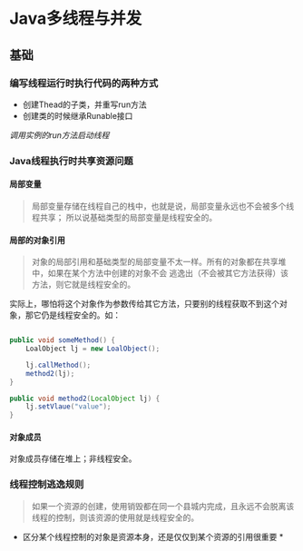 # Java多线程与并发

## 基础

### 编写线程运行时执行代码的两种方式
- 创建Thead的子类，并重写run方法
- 创建类的时候继承Runable接口 

*调用实例的run方法启动线程*

### Java线程执行时共享资源问题

#### 局部变量
> 局部变量存储在线程自己的栈中，也就是说，局部变量永远也不会被多个线程共享；
> 所以说基础类型的局部变量是线程安全的。

#### 局部的对象引用

> 对象的局部引用和基础类型的局部变量不太一样。所有的对象都在共享堆中，如果在某个方法中创建的对象不会
> 逃逸出（不会被其它方法获得）该方法，则它就是线程安全的。

实际上，哪怕将这个对象作为参数传给其它方法，只要别的线程获取不到这个对象，那它仍是线程安全的。如：
``` java

public void someMethod() {
	LoalObject lj = new LoalObject();

	lj.callMethod();
	method2(lj);
}

public void method2(LocalObject lj) {
	lj.setVlaue("value");
}

```
#### 对象成员

对象成员存储在堆上；非线程安全。

### 线程控制逃逸规则

> 如果一个资源的创建，使用销毁都在同一个县城内完成，且永远不会脱离该线程的控制，则该资源的使用就是线程安全的。

* 区分某个线程控制的对象是资源本身，还是仅仅到某个资源的引用很重要 *
